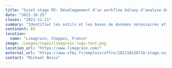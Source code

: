 ```yaml
---
title: "Sujet stage M2: Développement d’un workflow Galaxy d’analyse de promoteurs chez les plantes"
date: "2021-10-25"
closes: "2021-12-11"
summary: "Identifier les outils et les bases de données nécessaires afin de mettre en place un workflow sous Galaxy permettant aux utilisateurs d’identifier les boites de régulation clefs dans des gènes présentant un caractère agronomique d’intérêt."
continent: EU
location:
  name: "Limagrain, Chappes, France"
image: /images/logos/limagrain-logo-text.png
location_url: "https://www.limagrain.com/"
external_url: "https://www.sfbi.fr/emplois/offre/202110120718-stage-sujet-stage-m2-developpement-dun-workflow-galaxy-danalyse-de-promoteurs-chez-les-plantes"
contact: "Mickael Bosio"
---
```

